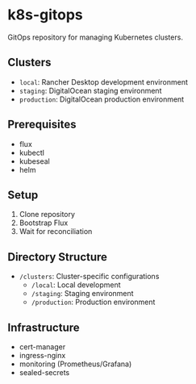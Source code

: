 # k8s-gitops

GitOps repository for managing Kubernetes clusters.

## Clusters
- `local`: Rancher Desktop development environment
- `staging`: DigitalOcean staging environment
- `production`: DigitalOcean production environment

## Prerequisites
- flux
- kubectl
- kubeseal
- helm

## Setup
1. Clone repository
2. Bootstrap Flux
3. Wait for reconciliation

## Directory Structure
- `/clusters`: Cluster-specific configurations
  - `/local`: Local development
  - `/staging`: Staging environment
  - `/production`: Production environment

## Infrastructure
- cert-manager
- ingress-nginx
- monitoring (Prometheus/Grafana)
- sealed-secrets